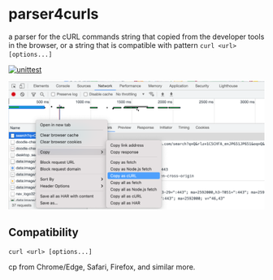 # parser4curls
a parser for the cURL commands string that copied from the developer tools in the browser,
or a string that is compatible with pattern `curl <url> [options...]`

[![unittest](https://github.com/kookyleo/parser4curls/actions/workflows/unittest.yml/badge.svg)](https://github.com/kookyleo/parser4curls/actions/workflows/unittest.yml)

![Copy as cURL from developer tools in chrome](docs/screenshots-curl-from-chrome.png)

## Compatibility
```
curl <url> [options...]
```
cp from Chrome/Edge, Safari, Firefox, and similar more.


